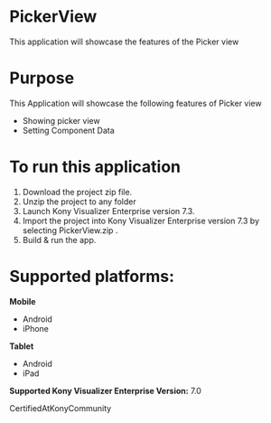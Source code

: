 
PickerView
==================

This application will showcase the features of the Picker view


# Purpose
This Application will showcase the following features of Picker view

* Showing picker view
* Setting Component Data 


# To run this application

1. Download the project zip file.
2. Unzip the project to any folder
3. Launch Kony Visualizer Enterprise version 7.3.
4. Import the project into Kony Visualizer Enterprise version 7.3 by selecting PickerView.zip .
5. Build & run the app.

# Supported platforms:
**Mobile**
 * Android
 * iPhone

 
**Tablet** 
 * Android
 * iPad


**Supported Kony Visualizer Enterprise Version:** 7.0

CertifiedAtKonyCommunity
 
